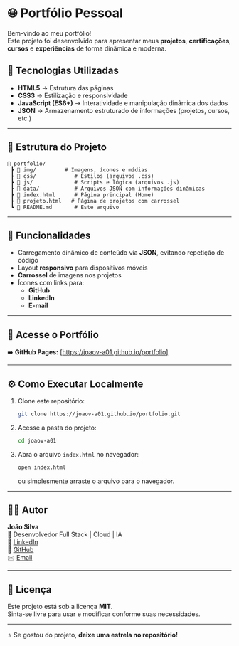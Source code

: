 # 🌐 Portfólio Pessoal

Bem-vindo ao meu portfólio!  
Este projeto foi desenvolvido para apresentar meus **projetos**, **certificações**, **cursos** e **experiências** de forma dinâmica e moderna.

## 🚀 Tecnologias Utilizadas

- **HTML5** → Estrutura das páginas  
- **CSS3** → Estilização e responsividade  
- **JavaScript (ES6+)** → Interatividade e manipulação dinâmica dos dados  
- **JSON** → Armazenamento estruturado de informações (projetos, cursos, etc.)

---

## 🧩 Estrutura do Projeto

```
📁 portfolio/
 ┣ 📂 img/         # Imagens, ícones e mídias
 ┣ 📂 css/            # Estilos (arquivos .css)
 ┣ 📂 js/             # Scripts e lógica (arquivos .js)
 ┣ 📂 data/           # Arquivos JSON com informações dinâmicas
 ┣ 📜 index.html      # Página principal (Home)
 ┣ 📜 projeto.html   # Página de projetos com carrossel
 ┗ 📜 README.md       # Este arquivo
```

---

## 🧠 Funcionalidades

- Carregamento dinâmico de conteúdo via **JSON**, evitando repetição de código  
- Layout **responsivo** para dispositivos móveis  
- **Carrossel** de imagens nos projetos  
- Ícones com links para:
  - **GitHub**
  - **LinkedIn**
  - **E-mail**

---

## 🔗 Acesse o Portfólio

➡️ **GitHub Pages:** [https://joaov-a01.github.io/portfolio]

---

## ⚙️ Como Executar Localmente

1. Clone este repositório:
   ```bash
   git clone https://joaov-a01.github.io/portfolio.git
   ```

2. Acesse a pasta do projeto:
   ```bash
   cd joaov-a01
   ```

3. Abra o arquivo `index.html` no navegador:
   ```bash
   open index.html
   ```
   ou simplesmente arraste o arquivo para o navegador.

---

## 🧑‍💻 Autor

**João Silva**  
📍 Desenvolvedor Full Stack | Cloud | IA  
🔗 [LinkedIn](https://www.linkedin.com/in/joão-victor-silva-b6a0851a2)  
🐙 [GitHub](https://github.com/JoaoV-A01)  
✉️ [Email](mailto:joaosilva.dev01@gmail.com)

---

## 📜 Licença

Este projeto está sob a licença **MIT**.  
Sinta-se livre para usar e modificar conforme suas necessidades.

---

⭐ Se gostou do projeto, **deixe uma estrela no repositório!**
